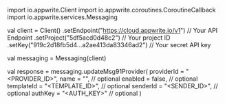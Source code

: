 import io.appwrite.Client
import io.appwrite.coroutines.CoroutineCallback
import io.appwrite.services.Messaging

val client = Client()
    .setEndpoint("https://cloud.appwrite.io/v1") // Your API Endpoint
    .setProject("5df5acd0d48c2") // Your project ID
    .setKey("919c2d18fb5d4...a2ae413da83346ad2") // Your secret API key

val messaging = Messaging(client)

val response = messaging.updateMsg91Provider(
    providerId = "<PROVIDER_ID>",
    name = "<NAME>", // optional
    enabled = false, // optional
    templateId = "<TEMPLATE_ID>", // optional
    senderId = "<SENDER_ID>", // optional
    authKey = "<AUTH_KEY>" // optional
)
